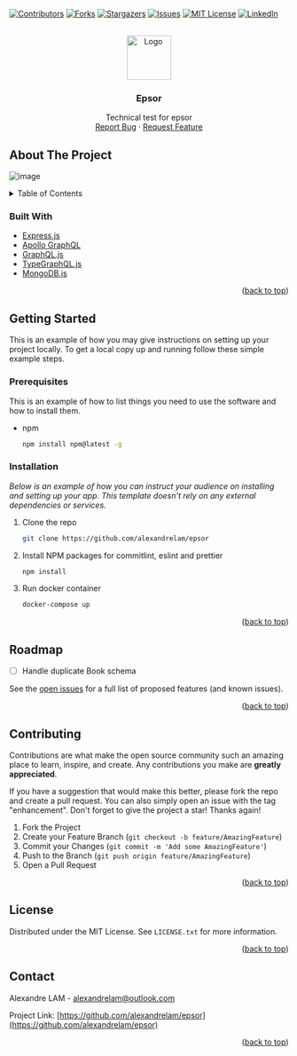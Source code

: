 <div id="top"></div>

[![Contributors][contributors-shield]][contributors-url]
[![Forks][forks-shield]][forks-url]
[![Stargazers][stars-shield]][stars-url]
[![Issues][issues-shield]][issues-url]
[![MIT License][license-shield]][license-url]
[![LinkedIn][linkedin-shield]][linkedin-url]

<!-- PROJECT LOGO -->
<br />
<div align="center">
  <a href="https://github.com/alexandrelam/epsor">
    <img src="https://user-images.githubusercontent.com/25727549/149663435-cc28b3ab-ae20-454b-b37f-5fb27b8a831b.png" alt="Logo" width="80" height="80">
  </a>

  <h3 align="center">Epsor</h3>

  <p align="center">
    Technical test for epsor
    <br />
    <a href="https://github.com/alexandrelam/epsor/issues">Report Bug</a>
    ·
    <a href="https://github.com/alexandrelam/epsor/issues">Request Feature</a>
  </p>
</div>

<!-- ABOUT THE PROJECT -->

## About The Project

![image](https://user-images.githubusercontent.com/25727549/149663555-fe9025bf-394a-4b18-bae5-d5f7a82bb8c9.png)

<!-- TABLE OF CONTENTS -->
<details>
  <summary>Table of Contents</summary>
  <ol>
    <li>
      <ul>
        <li><a href="#built-with">Built With</a></li>
      </ul>
    </li>
    <li>
      <a href="#getting-started">Getting Started</a>
      <ul>
        <li><a href="#prerequisites">Prerequisites</a></li>
        <li><a href="#installation">Installation</a></li>
      </ul>
    </li>
    <li><a href="#roadmap">Roadmap</a></li>
    <li><a href="#contributing">Contributing</a></li>
    <li><a href="#license">License</a></li>
    <li><a href="#contact">Contact</a></li>
  </ol>
</details>

### Built With

- [Express.js](https://expressjs.com/fr/)
- [Apollo GraphQL](https://www.apollographql.com/)
- [GraphQL.js](https://graphql.org/)
- [TypeGraphQL.js](https://typegraphql.com/)
- [MongoDB.js](https://www.mongodb.com/fr-fr)

<p align="right">(<a href="#top">back to top</a>)</p>

<!-- GETTING STARTED -->

## Getting Started

This is an example of how you may give instructions on setting up your project locally.
To get a local copy up and running follow these simple example steps.

### Prerequisites

This is an example of how to list things you need to use the software and how to install them.

- npm
  ```sh
  npm install npm@latest -g
  ```

### Installation

_Below is an example of how you can instruct your audience on installing and setting up your app. This template doesn't rely on any external dependencies or services._

1. Clone the repo
   ```sh
   git clone https://github.com/alexandrelam/epsor
   ```
2. Install NPM packages for commitlint, eslint and prettier
   ```sh
   npm install
   ```
3. Run docker container
   ```sh
   docker-compose up
   ```

<p align="right">(<a href="#top">back to top</a>)</p>

<!-- ROADMAP -->

## Roadmap

- [ ] Handle duplicate Book schema

See the [open issues](https://github.com/alexandrelam/epsor/issues) for a full list of proposed features (and known issues).

<p align="right">(<a href="#top">back to top</a>)</p>

<!-- CONTRIBUTING -->

## Contributing

Contributions are what make the open source community such an amazing place to learn, inspire, and create. Any contributions you make are **greatly appreciated**.

If you have a suggestion that would make this better, please fork the repo and create a pull request. You can also simply open an issue with the tag "enhancement".
Don't forget to give the project a star! Thanks again!

1. Fork the Project
2. Create your Feature Branch (`git checkout -b feature/AmazingFeature`)
3. Commit your Changes (`git commit -m 'Add some AmazingFeature'`)
4. Push to the Branch (`git push origin feature/AmazingFeature`)
5. Open a Pull Request

<p align="right">(<a href="#top">back to top</a>)</p>

<!-- LICENSE -->

## License

Distributed under the MIT License. See `LICENSE.txt` for more information.

<p align="right">(<a href="#top">back to top</a>)</p>

<!-- CONTACT -->

## Contact

Alexandre LAM - alexandrelam@outlook.com

Project Link: [https://github.com/alexandrelam/epsor](https://github.com/alexandrelam/epsor)

<p align="right">(<a href="#top">back to top</a>)</p>

<!-- MARKDOWN LINKS & IMAGES -->
<!-- https://www.markdownguide.org/basic-syntax/#reference-style-links -->

[contributors-shield]: https://img.shields.io/github/contributors/alexandrelam/epsor.svg?style=for-the-badge
[contributors-url]: https://github.com/alexandrelam/epsor/graphs/contributors
[forks-shield]: https://img.shields.io/github/forks/alexandrelam/epsor.svg?style=for-the-badge
[forks-url]: https://github.com/alexandrelam/epsor/network/members
[stars-shield]: https://img.shields.io/github/stars/alexandrelam/epsor.svg?style=for-the-badge
[stars-url]: https://github.com/alexandrelam/epsor/stargazers
[issues-shield]: https://img.shields.io/github/issues/alexandrelam/epsor.svg?style=for-the-badge
[issues-url]: https://github.com/alexandrelam/epsor/issues
[license-shield]: https://img.shields.io/github/license/alexandrelam/epsor.svg?style=for-the-badge
[license-url]: https://github.com/alexandrelam/epsor/blob/main/LICENSE.txt
[linkedin-shield]: https://img.shields.io/badge/-LinkedIn-black.svg?style=for-the-badge&logo=linkedin&colorB=555
[linkedin-url]: https://www.linkedin.com/in/alexandre-lam-74787b191/
